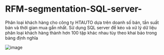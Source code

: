 # RFM-segmentation-SQL-server-
Phân loại khách hàng cho công ty HTAUTO dựa trên doanh số bán, tần suất bán và thời gian mua gần nhất. Sử dụng SQL server để kéo và xử lý dữ liệu phân loại khách hàng thành hơn 100 tập khác nhau tùy theo khai báo trong bảng định nghĩa


![image](https://github.com/ngdvietha/RFM-segmentation-SQL-server-/assets/71718604/d09fbb45-dac7-4837-84d3-ce87a414b212)
